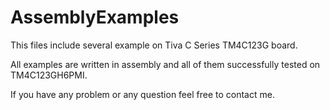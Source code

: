 # AssemblyExamples

This files include several example on Tiva C Series TM4C123G board.

All examples are written in assembly and all of them successfully tested on TM4C123GH6PMI.

If you have any problem or any question feel free to contact me.
